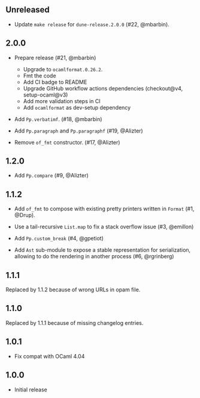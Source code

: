 Unreleased
----------

- Update `make release` for `dune-release.2.0.0` (#22, @mbarbin).

2.0.0
-----

- Prepare release (#21, @mbarbin)
  - Upgrade to `ocamlformat.0.26.2`.
  - Fmt the code
  - Add CI badge to README
  - Upgrade GitHub workflow actions dependencies (checkout@v4, setup-ocaml@v3)
  - Add more validation steps in CI
  - Add `ocamlformat` as dev-setup dependency

- Add `Pp.verbatimf`. (#18, @mbarbin)

- Add `Pp.paragraph` and `Pp.paragraphf` (#19, @Alizter)

- Remove `of_fmt` constructor. (#17, @Alizter)

1.2.0
-----

- Add `Pp.compare` (#9, @Alizter)

1.1.2
-----

- Add `of_fmt` to compose with existing pretty printers written in `Format`
  (#1, @Drup).

- Use a tail-recursive `List.map` to fix a stack overflow issue (#3,
  @emillon)

- Add `Pp.custom_break` (#4, @gpetiot)

- Add `Ast` sub-module to expose a stable representation for
  serialization, allowing to do the rendering in another process (#6,
  @rgrinberg)

1.1.1
-----

Replaced by 1.1.2 because of wrong URLs in opam file.

1.1.0
-----

Replaced by 1.1.1 because of missing changelog entries.

1.0.1
-----

- Fix compat with OCaml 4.04

1.0.0
-----

- Initial release
